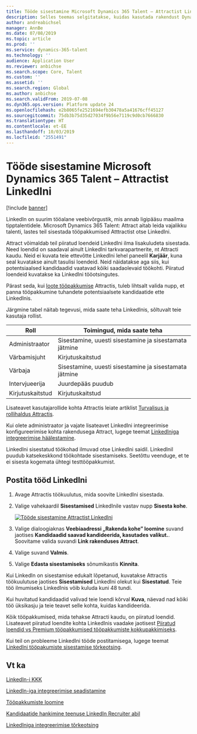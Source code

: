 ```yaml
---
title: Tööde sisestamine Microsoft Dynamics 365 Talent – Attractist LinkedIni
description: Selles teemas selgitatakse, kuidas kasutada rakendust Dynamics 365 Talent – Attract töökuulutuste sisestamiseks LinkedIni.
author: andreabichsel
manager: AnnBe
ms.date: 07/08/2019
ms.topic: article
ms.prod: ''
ms.service: dynamics-365-talent
ms.technology: ''
audience: Application User
ms.reviewer: anbichse
ms.search.scope: Core, Talent
ms.custom: ''
ms.assetid: ''
ms.search.region: Global
ms.author: anbichse
ms.search.validFrom: 2019-07-08
ms.dyn365.ops.version: Platform update 24
ms.openlocfilehash: e2b8065fe2521694efb30478a5a41676cff45127
ms.sourcegitcommit: 75db3b75d35d27034f9b56e7119c9d0cb7666830
ms.translationtype: HT
ms.contentlocale: et-EE
ms.lasthandoff: 10/03/2019
ms.locfileid: "2551491"
---
```

# <a name="post-jobs-to-linkedin-from-microsoft-dynamics-365-talent---attract"></a>Tööde sisestamine Microsoft Dynamics 365 Talent – Attractist LinkedIni

[!include [banner](../includes/banner.md)]

LinkedIn on suurim tööalane veebivõrgustik, mis annab ligipääsu maailma tipptalentidele. Microsoft Dynamics 365 Talent: Attract aitab leida vajalikku talenti, lastes teil sisestada tööpakkumised Atttractist otse LinkedIni.

Attract võimaldab teil piiratud loendeid LinkedIni ilma lisakuludeta sisestada. Need loendid on saadaval ainult LinkedIni tarkvarapartnerite, nt Attracti kaudu. Neid ei kuvata teie ettevõtte LinkedIni lehel paneelil **Karjäär**, kuna seal kuvatakse ainult tasulisi loendeid. Neid näidatakse aga siis, kui potentsiaalsed kandidaadid vaatavad kõiki saadaolevaid töökohti. Piiratud loendeid kuvatakse ka LinkedIni tööotsingutes.

Pärast seda, kui [loote tööpakkumise](./creating-jobs-attract.md) Attractis, tuleb lihtsalt valida nupp, et panna tööpakkumine tuhandete potentsiaalsete kandidaatide ette LinkedInis.

Järgmine tabel näitab tegevusi, mida saate teha LinkedInis, sõltuvalt teie kasutaja rollist.

| Roll | Toimingud, mida saate teha |
|---|---|
| Administraator | Sisestamine, uuesti sisestamine ja sisestamata jätmine |
| Värbamisjuht | Kirjutuskaitstud |
| Värbaja | Sisestamine, uuesti sisestamine ja sisestamata jätmine |
| Intervjueerija | Juurdepääs puudub |
| Kirjutuskaitstud | Kirjutuskaitstud |

Lisateavet kasutajarollide kohta Attractis leiate artiklist [Turvalisus ja rollihaldus Attractis](./security-attract.md).

Kui olete administraator ja vajate lisateavet LinkedIni integreerimise konfigureerimise kohta rakendusega Attract, lugege teemat [LinkedIniga integreerimise häälestamine](./attract-admin-linkedin.md).

LinkedIni sisestatud töökohad ilmuvad otse LinkedIni saidil. LinkedInil puudub katsekeskkond töökohtade sisestamiseks. Seetõttu veenduge, et te ei sisesta kogemata ühtegi testtööpakkumist.

## <a name="post-jobs-to-linkedin"></a>Postita tööd LinkedIni

1. Avage Attractis töökuulutus, mida soovite LinkedIni sisestada.
2. Valige vahekaardil **Sisestamised** LinkedInile vastav nupp **Sisesta kohe**.

    [![Tööde sisestamine Attractist LinkedIni](./media/attract-post-job-to-linkedin.png)](./media/attract-post-job-to-linkedin.png)

3. Valige dialoogiaknas **Veebiaadressi „Rakenda kohe” loomine** suvand jaotises **Kandidaadid saavad kandideerida, kasutades valikut.**. Soovitame valida suvandi **Link rakenduses Attract**.
4. Valige suvand **Valmis**.
5. Valige **Edasta sisestamiseks** sõnumikastis **Kinnita**.

Kui LinkedIn on sisestamise edukalt lõpetanud, kuvatakse Attractis töökuulutuse jaotises **Sisestamised** LinkedIni olekut kui **Sisestatud**. Teie töö ilmumiseks LinkedInis võib kuluda kuni 48 tundi.

Kui huvitatud kandidaadid valivad teie loendi kõrval **Kuva**, näevad nad kõiki töö üksikasju ja teie teavet selle kohta, kuidas kandideerida.

Kõik tööpakkumised, mida tehakse Attracti kaudu, on piiratud loendid. Lisateavet piiratud loendite kohta LinkedInis vaadake jaotisest [Piiratud loendid vs Premium tööpakkumised tööpakkumiste kokkupakkimiseks](https://www.linkedin.com/help/recruiter/answer/79049).

Kui teil on probleeme LinkedIni tööde postitamisega, lugege teemat [LinkedIni tööpakumiste sisestamise tõrkeotsing](./attract-troubleshoot-linkedin.md).

## <a name="see-also"></a>Vt ka

[LinkedIn-i KKK](./attract-linkedin-faq.md)

[LinkedIn-iga integreerimise seadistamine](./attract-admin-linkedin.md)

[Tööpakkumiste loomine](./creating-jobs-attract.md)

[Kandidaatide hankimine teenuse LinkedIn Recruiter abil](./attract-linkedin-recruiter.md)

[LinkedIniga integreerimise tõrkeotsing](./attract-troubleshoot-linkedin.md)
